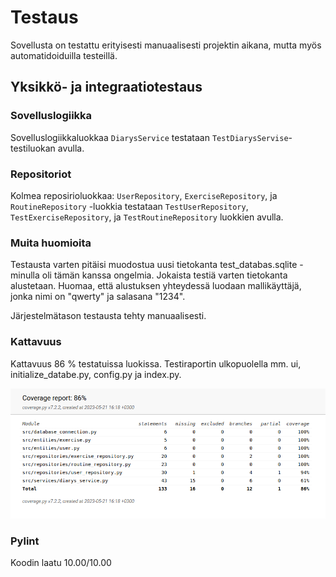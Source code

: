 # Testaus

Sovellusta on testattu erityisesti manuaalisesti projektin aikana, mutta myös automatidoiduilla testeillä.

## Yksikkö- ja integraatiotestaus

### Sovelluslogiikka

Sovelluslogiikkaluokkaa `DiarysService` testataan `TestDiarysServise`-testiluokan avulla.

### Repositoriot

Kolmea reposirioluokkaa: `UserRepository`, `ExerciseRepository`, ja `RoutineRepository` -luokkia testataan `TestUserRepository`, `TestExerciseRepository`, ja `TestRoutineRepository` luokkien avulla. 

### Muita huomioita

Testausta varten pitäisi muodostua uusi tietokanta test_databas.sqlite - minulla oli tämän kanssa ongelmia. Jokaista testiä varten tietokanta alustetaan. Huomaa, että alustuksen yhteydessä luodaan mallikäyttäjä, jonka nimi on "qwerty" ja salasana "1234".

Järjestelmätason testausta tehty manuaalisesti.

### Kattavuus

Kattavuus 86 % testatuissa luokissa. Testiraportin ulkopuolella mm. ui, initialize_databe.py, config.py ja index.py.

![Coverage](https://github.com/ollhaa/ot-harjoitustyo/blob/master/dokumentaatio/kuvat/testikattavuus.png)

### Pylint

Koodin laatu 10.00/10.00


